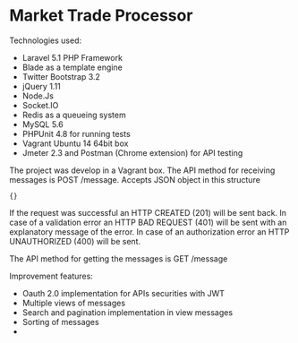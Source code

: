 Market Trade Processor
======================

Technologies used:

- Laravel 5.1 PHP Framework
- Blade as a template engine
- Twitter Bootstrap 3.2
- jQuery 1.11
- Node.Js
- Socket.IO
- Redis as a queueing system
- MySQL 5.6
- PHPUnit 4.8 for running tests
- Vagrant Ubuntu 14 64bit box
- Jmeter 2.3 and Postman (Chrome extension) for API testing

The project was develop in a Vagrant box.
The API method for receiving messages is POST /message.
Accepts JSON object in this structure

```
{}

```
If the request was successful an HTTP CREATED (201) will be sent back.
In case of a validation error an HTTP BAD REQUEST (401) will be sent with an explanatory message of the error.
In case of an authorization error an HTTP UNAUTHORIZED (400) will be sent.



The API method for getting the messages is GET /message

Improvement features:

- Oauth 2.0 implementation for APIs securities with JWT
- Multiple views of messages
- Search and pagination implementation in view messages
- Sorting of messages
- 
